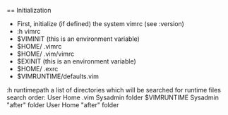== Initialization

- First, initialize (if defined) the system vimrc (see :version)
- :h vimrc
- $VIMINIT (this is an environment variable)
- $HOME/ .vimrc
- $HOME/ .vim/vimrc
- $EXINIT (this is  an environment variable)
- $HOME/ .exrc
- $VIMRUNTIME/defaults.vim

:h  runtimepath
  a list of directories which will be searched for runtime files
  search order:
    User Home .vim
    Sysadmin folder
    $VIMRUNTIME
    Sysadmin "after" folder
    User Home "after" folder
